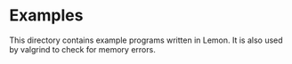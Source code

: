 # Examples

This directory contains example programs written in Lemon. It is also used by valgrind to check for memory errors.
